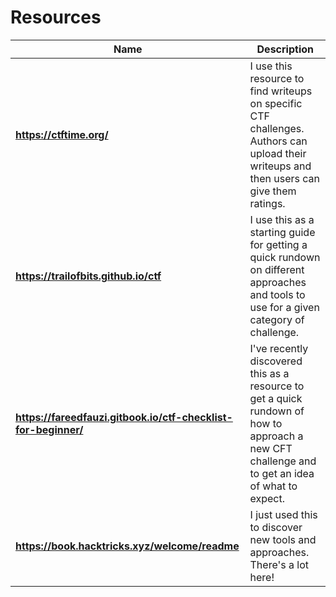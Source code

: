 # Resources

| Name | Description |
| --- | --- |
| **https://ctftime.org/** | I use  this resource to find writeups on specific CTF challenges. Authors can upload their writeups and then users can give them ratings. |
| **https://trailofbits.github.io/ctf** | I use this as a starting guide for getting a quick rundown on different approaches and tools to use for a given category of challenge.|
| **https://fareedfauzi.gitbook.io/ctf-checklist-for-beginner/** | I've recently discovered this as a resource to get a quick rundown of how to approach a new CFT challenge and to get an idea of what to expect.|
| **https://book.hacktricks.xyz/welcome/readme** | I just used this to discover new tools and approaches. There's a lot here! |
